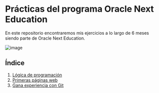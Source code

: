 # Prácticas del programa Oracle Next Education

En este repositorio encontraremos mis ejercicios a lo largo de 6 meses siendo parte de Oracle Next Education. 

![image](https://user-images.githubusercontent.com/92195194/230744636-db700fb7-040f-420c-ae85-978fccf6af0f.png)

## Índice
1. [Lógica de programación](/L%C3%B3gica%20de%20programaci%C3%B3n/)
2. [Primeras páginas web](/Primeras%20p%C3%A1ginas%20web/README.md)
3. [Gana experiencia con Git](/Gana%20experiencia%20con%20Git/README.md)